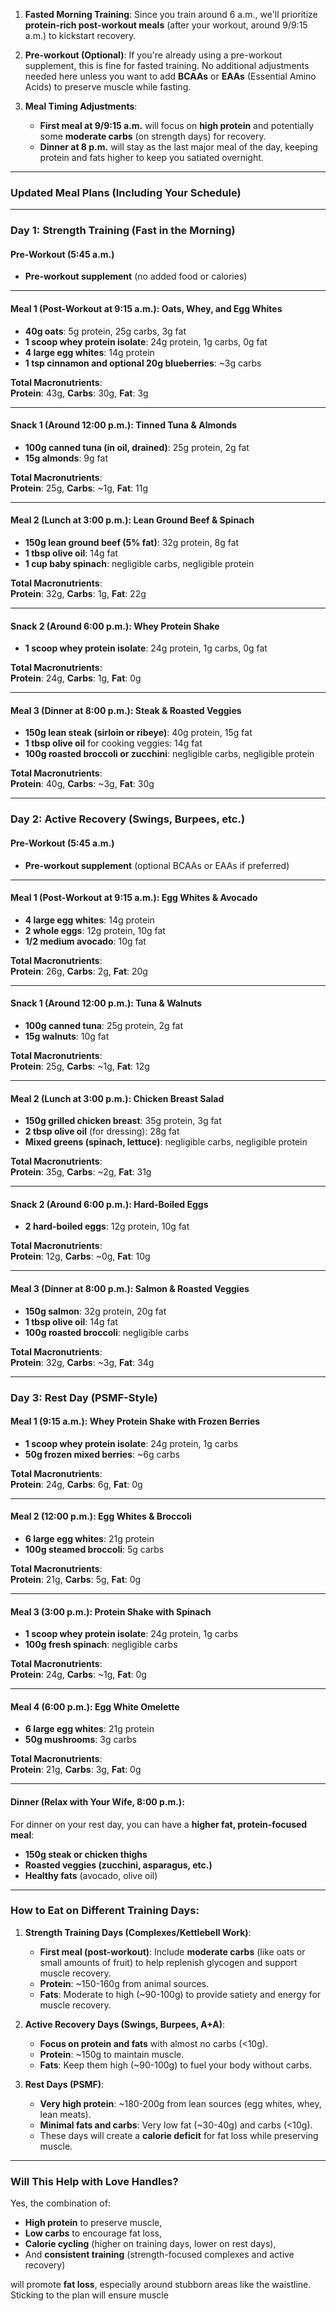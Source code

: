 1. **Fasted Morning Training**: Since you train around 6 a.m., we'll prioritize **protein-rich post-workout meals** (after your workout, around 9/9:15 a.m.) to kickstart recovery.
   
2. **Pre-workout (Optional)**: If you're already using a pre-workout supplement, this is fine for fasted training. No additional adjustments needed here unless you want to add **BCAAs** or **EAAs** (Essential Amino Acids) to preserve muscle while fasting.

3. **Meal Timing Adjustments**: 
   - **First meal at 9/9:15 a.m.** will focus on **high protein** and potentially some **moderate carbs** (on strength days) for recovery.
   - **Dinner at 8 p.m.** will stay as the last major meal of the day, keeping protein and fats higher to keep you satiated overnight.

---

### **Updated Meal Plans (Including Your Schedule)**

---

### **Day 1: Strength Training (Fast in the Morning)**

#### **Pre-Workout (5:45 a.m.)**
- **Pre-workout supplement** (no added food or calories)
  
---

#### **Meal 1 (Post-Workout at 9:15 a.m.): Oats, Whey, and Egg Whites**
- **40g oats**: 5g protein, 25g carbs, 3g fat
- **1 scoop whey protein isolate**: 24g protein, 1g carbs, 0g fat
- **4 large egg whites**: 14g protein
- **1 tsp cinnamon and optional 20g blueberries**: ~3g carbs

**Total Macronutrients**:  
**Protein**: 43g, **Carbs**: 30g, **Fat**: 3g

---

#### **Snack 1 (Around 12:00 p.m.): Tinned Tuna & Almonds**
- **100g canned tuna (in oil, drained)**: 25g protein, 2g fat
- **15g almonds**: 9g fat

**Total Macronutrients**:  
**Protein**: 25g, **Carbs**: ~1g, **Fat**: 11g

---

#### **Meal 2 (Lunch at 3:00 p.m.): Lean Ground Beef & Spinach**
- **150g lean ground beef (5% fat)**: 32g protein, 8g fat
- **1 tbsp olive oil**: 14g fat
- **1 cup baby spinach**: negligible carbs, negligible protein

**Total Macronutrients**:  
**Protein**: 32g, **Carbs**: 1g, **Fat**: 22g

---

#### **Snack 2 (Around 6:00 p.m.): Whey Protein Shake**
- **1 scoop whey protein isolate**: 24g protein, 1g carbs, 0g fat

**Total Macronutrients**:  
**Protein**: 24g, **Carbs**: 1g, **Fat**: 0g

---

#### **Meal 3 (Dinner at 8:00 p.m.): Steak & Roasted Veggies**
- **150g lean steak (sirloin or ribeye)**: 40g protein, 15g fat
- **1 tbsp olive oil** for cooking veggies: 14g fat
- **100g roasted broccoli or zucchini**: negligible carbs, negligible protein

**Total Macronutrients**:  
**Protein**: 40g, **Carbs**: ~3g, **Fat**: 30g

---

### **Day 2: Active Recovery (Swings, Burpees, etc.)**

#### **Pre-Workout (5:45 a.m.)**
- **Pre-workout supplement** (optional BCAAs or EAAs if preferred)

---

#### **Meal 1 (Post-Workout at 9:15 a.m.): Egg Whites & Avocado**
- **4 large egg whites**: 14g protein
- **2 whole eggs**: 12g protein, 10g fat
- **1/2 medium avocado**: 10g fat

**Total Macronutrients**:  
**Protein**: 26g, **Carbs**: 2g, **Fat**: 20g

---

#### **Snack 1 (Around 12:00 p.m.): Tuna & Walnuts**
- **100g canned tuna**: 25g protein, 2g fat
- **15g walnuts**: 10g fat

**Total Macronutrients**:  
**Protein**: 25g, **Carbs**: ~1g, **Fat**: 12g

---

#### **Meal 2 (Lunch at 3:00 p.m.): Chicken Breast Salad**
- **150g grilled chicken breast**: 35g protein, 3g fat
- **2 tbsp olive oil** (for dressing): 28g fat
- **Mixed greens (spinach, lettuce)**: negligible carbs, negligible protein

**Total Macronutrients**:  
**Protein**: 35g, **Carbs**: ~2g, **Fat**: 31g

---

#### **Snack 2 (Around 6:00 p.m.): Hard-Boiled Eggs**
- **2 hard-boiled eggs**: 12g protein, 10g fat

**Total Macronutrients**:  
**Protein**: 12g, **Carbs**: ~0g, **Fat**: 10g

---

#### **Meal 3 (Dinner at 8:00 p.m.): Salmon & Roasted Veggies**
- **150g salmon**: 32g protein, 20g fat
- **1 tbsp olive oil**: 14g fat
- **100g roasted broccoli**: negligible carbs

**Total Macronutrients**:  
**Protein**: 32g, **Carbs**: ~3g, **Fat**: 34g

---

### **Day 3: Rest Day (PSMF-Style)**

#### **Meal 1 (9:15 a.m.): Whey Protein Shake with Frozen Berries**
- **1 scoop whey protein isolate**: 24g protein, 1g carbs
- **50g frozen mixed berries**: ~6g carbs

**Total Macronutrients**:  
**Protein**: 24g, **Carbs**: 6g, **Fat**: 0g

---

#### **Meal 2 (12:00 p.m.): Egg Whites & Broccoli**
- **6 large egg whites**: 21g protein
- **100g steamed broccoli**: 5g carbs

**Total Macronutrients**:  
**Protein**: 21g, **Carbs**: 5g, **Fat**: 0g

---

#### **Meal 3 (3:00 p.m.): Protein Shake with Spinach**
- **1 scoop whey protein isolate**: 24g protein, 1g carbs
- **100g fresh spinach**: negligible carbs

**Total Macronutrients**:  
**Protein**: 24g, **Carbs**: ~1g, **Fat**: 0g

---

#### **Meal 4 (6:00 p.m.): Egg White Omelette**
- **6 large egg whites**: 21g protein
- **50g mushrooms**: 3g carbs

**Total Macronutrients**:  
**Protein**: 21g, **Carbs**: 3g, **Fat**: 0g

---

#### **Dinner (Relax with Your Wife, 8:00 p.m.)**:  
For dinner on your rest day, you can have a **higher fat, protein-focused meal**:
- **150g steak or chicken thighs**
- **Roasted veggies (zucchini, asparagus, etc.)**
- **Healthy fats** (avocado, olive oil)

---

### **How to Eat on Different Training Days**:

1. **Strength Training Days (Complexes/Kettlebell Work)**:
   - **First meal (post-workout)**: Include **moderate carbs** (like oats or small amounts of fruit) to help replenish glycogen and support muscle recovery.
   - **Protein**: ~150-160g from animal sources.
   - **Fats**: Moderate to high (~90-100g) to provide satiety and energy for muscle recovery.

2. **Active Recovery Days (Swings, Burpees, A+A)**:
   - **Focus on protein and fats** with almost no carbs (<10g).
   - **Protein**: ~150g to maintain muscle.
   - **Fats**: Keep them high (~90-100g) to fuel your body without carbs.

3. **Rest Days (PSMF)**:
   - **Very high protein**: ~180-200g from lean sources (egg whites, whey, lean meats).
   - **Minimal fats and carbs**: Very low fat (~30-40g) and carbs (<10g).
   - These days will create a **calorie deficit** for fat loss while preserving muscle.

---

### **Will This Help with Love Handles?**
Yes, the combination of:
- **High protein** to preserve muscle,
- **Low carbs** to encourage fat loss,
- **Calorie cycling** (higher on training days, lower on rest days),
- And **consistent training** (strength-focused complexes and active recovery)

will promote **fat loss**, especially around stubborn areas like the waistline. Sticking to the plan will ensure muscle
